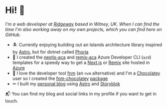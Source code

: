 # Hi! 👋

_I'm a web developer at [Ridgeway](https://www.ridgeway.com/) based in Witney, UK. When I can find the time I'm also working away on my own projects, which you can find here on GitHub._

* 🏝️ Currently enjoying building out an Islands architecture library inspired by [Astro](https://astro.build/), but for dotnet called [Phoria](https://github.com/CMeeg/phoria)
* 🚀 I created the [nextjs-aca](https://github.com/CMeeg/nextjs-aca) and [remix-aca](https://github.com/CMeeg/remix-aca) Azure Developer CLI (`azd`) templates for a speedy way to get a [Next.js](https://nextjs.org/) or [Remix](https://remix.run/) site hosted in [Azure](https://azure.microsoft.com/)
* 🧰 I love the developer tool [fnm](https://github.com/Schniz/fnm) (an `nvm` alternative) and I'm a [Chocolatey](https://chocolatey.org/) user so I created the [fnm-chocolatey](https://github.com/CMeeg/fnm-chocolatey) [package](https://community.chocolatey.org/packages/fnm)
* ✏ I built my [personal blog](https://github.com/CMeeg/meeg-blog) using [Astro](https://astro.build/) and [Storyblok](https://www.storyblok.com/)

📬 You can find my blog and social links in my profile if you want to get in touch.
